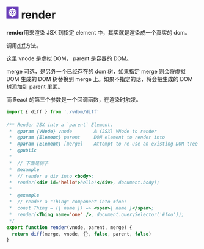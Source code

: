 # <img src="preact-icon.png" width="32" height="32" /> render

**render**用来渲染 JSX 到指定 element 中，其实就是渲染成一个真实的 dom。

调用[diff](vdom/diff)方法。

这里 vnode 是虚拟 DOM， parent 是容器的 DOM。

merge 可选，是另外一个已经存在的 dom 树，如果指定 merge 则会将虚拟 DOM 生成的 DOM 树替换到 merge 上。如果不指定的话，将会把生成的 DOM 树添加到 parent 里面。

而 React 的第三个参数是一个回调函数，在渲染时触发。

```javascript
import { diff } from './vdom/diff'

/** Render JSX into a `parent` Element.
 *	@param {VNode} vnode		A (JSX) VNode to render
 *	@param {Element} parent		DOM element to render into
 *	@param {Element} [merge]	Attempt to re-use an existing DOM tree rooted at `merge`
 *	@public
 *
 *  // 下面是例子
 *	@example
 *	// render a div into <body>:
 *	render(<div id="hello">hello!</div>, document.body);
 *
 *	@example
 *	// render a "Thing" component into #foo:
 *	const Thing = ({ name }) => <span>{ name }</span>;
 *	render(<Thing name="one" />, document.querySelector('#foo'));
 */
export function render(vnode, parent, merge) {
  return diff(merge, vnode, {}, false, parent, false)
}
```
